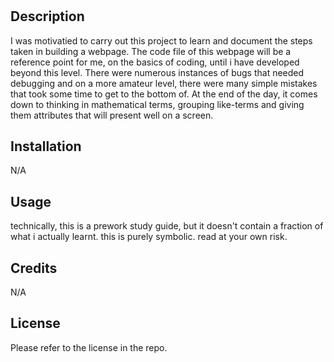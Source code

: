 # <Your-Project-Title>

## Description 

I was motivatied to carry out this project to learn and document the steps taken in building a webpage. The code file of this webpage will be a reference point for me, on the basics of coding, until i have developed beyond this level. 
There were numerous instances of bugs that needed debugging and on a more amateur level, there were many simple mistakes that took some time to get to the bottom of. 
At the end of the day, it comes down to thinking in mathematical terms, grouping like-terms and giving them attributes that will present well on a screen. 

## Installation

N/A

## Usage

technically, this is a prework study guide, but it doesn't contain a fraction of what i actually learnt. this is purely symbolic. read at your own risk. 

## Credits

N/A

## License

Please refer to the license in the repo.
